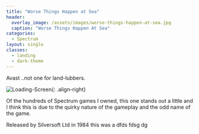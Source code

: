 ```yaml
---
title: "Worse Things Happen at Sea"
header:
  overlay_image: /assets/images/worse-things-happen-at-sea.jpg
  caption: "Worse Things Happen At Sea"
categories:
  - Spectrum
layout: single
classes:
  - landing
  - dark-theme
---
```


Avast ..not one for land-lubbers.

![Loading-Screen](minimal/assets/images/gameshots/wthas.gif){: .align-right}

Of the hundreds of Spectrum games I owned, this one stands out a little and I think this is due to the quirky nature of the gameplay and the odd name of the game.

Released by Silversoft Ltd in 1984 this was a dfds fdsg dg
